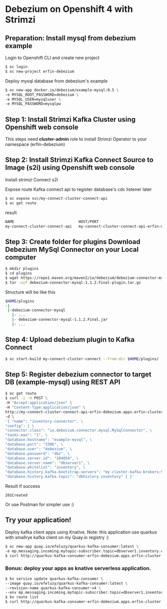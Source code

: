 # Debezium on Openshift 4 with Strimzi

## Preparation: Install mysql from debezium example
Login to Openshift CLI and create new project
```bash
$ oc login
$ oc new-project erfin-debezium
```
Deploy mysql database from debezium's example
```bash
$ oc new-app docker.io/debezium/example-mysql:0.5 \
-e MYSQL_ROOT_PASSWORD=debezium \
-e MYSQL_USER=mysqluser \
-e MYSQL_PASSWORD=mysqlpw
```

## Step 1: Install Strimzi Kafka Cluster using Openshift web console
This steps need **cluster-admin** role to install Strimzi Operator to your namespace (erfin-debezium)

## Step 2: Install Strimzi Kafka Connect Source to Image (s2i) using Openshift web console 
Install strimzi Connect s2i

Expose route Kafka connect api to register database's cdc listener later
```bash
$ oc expose svc/my-connect-cluster-connect-api
$ oc get route
```
result
```bash
NAME                             HOST/PORT                                                                                  
my-connect-cluster-connect-api   my-connect-cluster-connect-api-erfin-debezium.apps.erfin-cluster.sandbox1459.opentlc.com 
```

## Step 3: Create folder for plugins Download Debezium MySql Connector on your Local computer
```bash
$ mkdir plugins
$ cd plugins
$ wget https://repo1.maven.org/maven2/io/debezium/debezium-connector-mysql/1.1.2.Final/debezium-connector-mysql-1.1.2.Final-plugin.tar.gz
$ tar -xzf debezium-connector-mysql-1.1.2.Final-plugin.tar.gz
```
Structure will be like this
```bash
$HOME/plugins
-|
 |-debezium-connector-mysql
   |- ...
   |- debezium-connector-mysql-1.1.2.Final.jar
   |- ...
```
## Step 4: Upload debezium plugin to Kafka Connect
```bash
$ oc start-build my-connect-cluster-connect --from-dir $HOME/plugins/
```
## Step 5: Register debezium connector to target DB (example-mysql) using REST API 
```bash
$ oc get route
$ curl -i -X POST \
-H "Accept:application/json" \
-H "Content-Type:application/json" \
http://my-connect-cluster-connect-api-erfin-debezium.apps.erfin-cluster.sandbox1459.opentlc.com/connectors \
-d \
'{ "name": "inventory-connector", \
"config": { \
"connector.class": "io.debezium.connector.mysql.MySqlConnector", \
"tasks.max": "1", \
"database.hostname": "example-mysql", \
"database.port": "3306", \
"database.user": "debezium", \
"database.password": "dbz", \
"database.server.id": "184054", \
"database.server.name": "dbserver1", \
"database.whitelist": "inventory", \
"database.history.kafka.bootstrap.servers": "my-cluster-kafka-brokers:9092", \
"database.history.kafka.topic": "dbhistory.inventory" } }'
```
Result if success
```
201Created
```
Or use Postman for simpler use :)

## Try your application!
Deploy kafka client apps using Knative. Note: this application use quarkus with smallrye kafka client on my Quay.io registry :)
``` bash
$ oc new-app quay.io/efeluzy/quarkus-kafka-consumer:latest \
-e mp.messaging.incoming.mytopic-subscriber.topic=dbserver1.inventory.customers \
$ curl http://quarkus-kafka-consumer-erfin-debezium.apps.erfin-cluster.sandbox1459.opentlc.com/stream
```

### Bonus: deploy your apps as knative serverless application.
```bash
$ kn service update quarkus-kafka-consumer \
--image quay.io/efeluzy/quarkus-kafka-consumer:latest \
--revision-name quarkus-kafka-consumer-v4 \
--env mp.messaging.incoming.mytopic-subscriber.topic=dbserver1.inventory.customers
$ kn route list
$ curl http://quarkus-kafka-consumer-erfin-debezium.apps.erfin-cluster.sandbox1459.opentlc.com/stream
```


